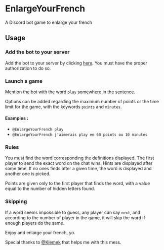 # EnlargeYourFrench
A Discord bot game to enlarge your french

## Usage

### Add the bot to your server

Add the bot to your server by clicking [here](https://discord.com/api/oauth2/authorize?client_id=706128479456067647&permissions=67584&scope=bot). You must have the proper authorization to do so.

### Launch a game

Mention the bot with the word `play` somewhere in the sentence.

Options can be added regarding the maximum number of points or the time limit for the game, with the keywords `points` and `minutes`.

#### Examples : 
- `@EnlargeYourFrench play`
- `@EnlargeYourFrench j'aimerais play en 60 points ou 10 minutes`

### Rules

You must find the word corresponding the definitions displayed. The first player to send the exact word on the chat wins. Hints are displayed after some time. If no ones finds after a given time, the word is displayed and another one is picked. 

Points are given only to the first player that finds the word, with a value equal to the number of hidden letters found.

### Skipping

If a word seems impossible to guess, any player can say `next`, and according to the number of player in the game, it will skip the word if enough players do the same.

Enjoy and enlarge your french, yo.


Special thanks to [@Klemek](https://github.com/Klemek) that helps me with this mess.
